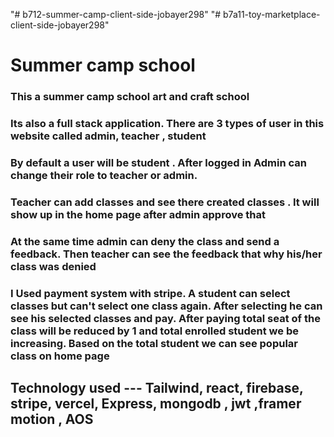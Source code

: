 "# b712-summer-camp-client-side-jobayer298" 
"# b7a11-toy-marketplace-client-side-jobayer298" 
<!-- ## live Link: [https://assignment-11-cf000.web.app] -->
# Summer camp school

### This a summer camp school art and craft school
### Its also a full stack application. There are 3 types of user in this website called admin, teacher , student
### By default a user will be student . After logged in Admin can change their role to teacher or admin.
### Teacher can add classes and see there created classes . It will show up in the home page after admin approve that
### At the same  time admin can deny the class and send a feedback. Then teacher can see the feedback that why his/her class was denied
### I Used payment system with stripe. A student can select classes but can't select one class again. After selecting he can see his selected classes and pay. After paying total seat of the class will be reduced by 1 and total enrolled student we be increasing. Based on the total student we can see popular class on home page

## Technology used --- Tailwind, react, firebase, stripe, vercel, Express, mongodb , jwt ,framer motion , AOS